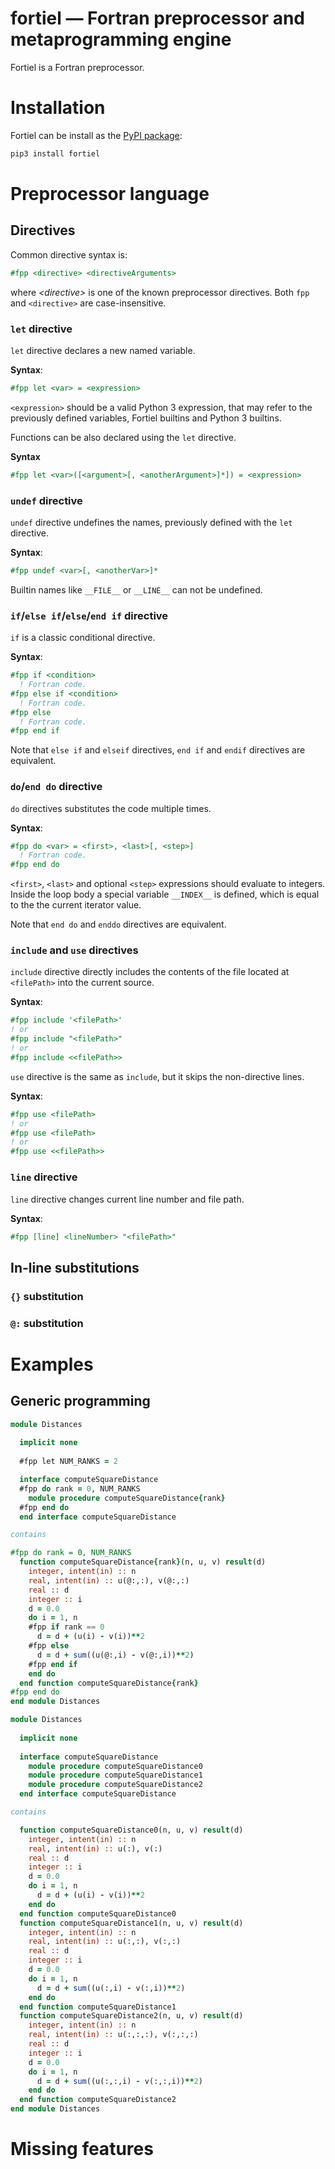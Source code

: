 # fortiel — Fortran preprocessor and metaprogramming engine

Fortiel is a Fortran preprocessor. 

# Installation
Fortiel can be install as the [PyPI package](https://pypi.org/project/fortiel/):
```bash
pip3 install fortiel
```

# Preprocessor language

## Directives
Common directive syntax is:
```fortran
#fpp <directive> <directiveArguments>
```
where _\<directive\>_ is one of the known preprocessor directives.
Both `fpp` and `<directive>` are case-insensitive.

### `let` directive
`let` directive declares a new named variable.

__Syntax__:
```fortran
#fpp let <var> = <expression>
```
`<expression>` should be a valid Python 3 expression, 
that may refer to the previously defined variables, Fortiel builtins and
Python 3 builtins.

Functions can be also declared using the `let` directive.

__Syntax__
```fortran
#fpp let <var>([<argument>[, <anotherArgument>]*]) = <expression>
```

### `undef` directive
`undef` directive undefines the names, previously defined
with the `let` directive. 

__Syntax__:
```fortran
#fpp undef <var>[, <anotherVar>]*
```
Builtin names like `__FILE__` or `__LINE__` can not be undefined.

### `if`/`else if`/`else`/`end if` directive
`if` is a classic conditional directive.

__Syntax__:
```fortran
#fpp if <condition>
  ! Fortran code.
#fpp else if <condition>
  ! Fortran code.
#fpp else
  ! Fortran code.
#fpp end if
```
Note that `else if` and `elseif` directives, 
`end if` and `endif` directives are equivalent.

### `do`/`end do` directive
`do` directives substitutes the code multiple times.

__Syntax__:
```fortran 
#fpp do <var> = <first>, <last>[, <step>]
  ! Fortran code.
#fpp end do
```
`<first>`, `<last>` and optional `<step>` expressions should 
evaluate to integers.
Inside the loop body a special variable `__INDEX__` is defined,
which is equal to the the current iterator value.

Note that `end do` and `enddo` directives are equivalent.

### `include` and `use` directives
`include` directive directly includes the
contents of the file located at `<filePath>` into the current source.

__Syntax__:
```fortran
#fpp include '<filePath>'
! or
#fpp include "<filePath>"
! or
#fpp include <<filePath>>
```

`use` directive is the same as `include`, but it skips the
non-directive lines. 

__Syntax__:
```fortran
#fpp use <filePath>
! or
#fpp use <filePath>
! or
#fpp use <<filePath>>
```

### `line` directive
`line` directive changes current line number and file path.

__Syntax__:
```fortran
#fpp [line] <lineNumber> "<filePath>"
```

## In-line substitutions

### `{}` substitution

### `@:` substitution

# Examples

## Generic programming
```fortran
module Distances
  
  implicit none
  
  #fpp let NUM_RANKS = 2

  interface computeSquareDistance
  #fpp do rank = 0, NUM_RANKS
    module procedure computeSquareDistance{rank}
  #fpp end do    
  end interface computeSquareDistance

contains

#fpp do rank = 0, NUM_RANKS
  function computeSquareDistance{rank}(n, u, v) result(d)
    integer, intent(in) :: n
    real, intent(in) :: u(@:,:), v(@:,:)
    real :: d
    integer :: i
    d = 0.0
    do i = 1, n
    #fpp if rank == 0
      d = d + (u(i) - v(i))**2
    #fpp else
      d = d + sum((u(@:,i) - v(@:,i))**2)
    #fpp end if
    end do
  end function computeSquareDistance{rank}
#fpp end do    
end module Distances
```

```fortran
module Distances
  
  implicit none
  
  interface computeSquareDistance
    module procedure computeSquareDistance0
    module procedure computeSquareDistance1
    module procedure computeSquareDistance2
  end interface computeSquareDistance

contains

  function computeSquareDistance0(n, u, v) result(d)
    integer, intent(in) :: n
    real, intent(in) :: u(:), v(:)
    real :: d
    integer :: i
    d = 0.0
    do i = 1, n
      d = d + (u(i) - v(i))**2
    end do
  end function computeSquareDistance0
  function computeSquareDistance1(n, u, v) result(d)
    integer, intent(in) :: n
    real, intent(in) :: u(:,:), v(:,:)
    real :: d
    integer :: i
    d = 0.0
    do i = 1, n
      d = d + sum((u(:,i) - v(:,i))**2)
    end do
  end function computeSquareDistance1
  function computeSquareDistance2(n, u, v) result(d)
    integer, intent(in) :: n
    real, intent(in) :: u(:,:,:), v(:,:,:)
    real :: d
    integer :: i
    d = 0.0
    do i = 1, n
      d = d + sum((u(:,:,i) - v(:,:,i))**2)
    end do
  end function computeSquareDistance2
end module Distances
```

# Missing features
